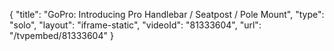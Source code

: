 {
    "title": "GoPro: Introducing Pro Handlebar \/ Seatpost \/ Pole Mount",
    "type": "solo",
    "layout": "iframe-static",
    "videoId": "81333604",
    "url": "\/tvpembed\/81333604"
}
